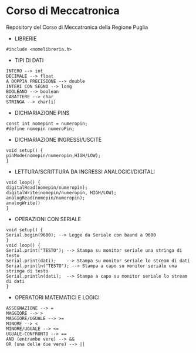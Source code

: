 # Corso di Meccatronica
Repository del Corso di Meccatronica della Regione Puglia

- LIBRERIE
```
#include <nomelibreria.h>
```

- TIPI DI DATI
```
INTERO --> int
DECIMALE --> float
A DOPPIA PRECISIONE --> double
INTERI CON SEGNO --> long
BOOLEANO --> boolean
CARATTERE --> char
STRINGA --> char(i)
```

- DICHIARIAZIONE PINS
```
const int nomepint = numeropin;
#define nomepin numeroPin;
```

- DICHIARIAZIONE INGRESSI/USCITE
```
void setup() {
pinMode(nomepin/numeropin,HIGH/LOW);
}
```

- LETTURA/SCRITTURA DA INGRESSI ANALOGICI/DIGITALI
```
void loop() {
digitalRead(nomepin/numeropin);
digitalWrite(nomepin/numeropin, HIGH/LOW);
analogRead(nomepin/numeropin);
analogWrite()
}
```

- OPERAZIONI CON SERIALE
```
void setup() {
Serial.begin(9600); --> Legge da Seriale con baund a 9600
}
void loop() {
Serial.print("TESTO"); --> Stampa su monitor seriale una stringa di testo
Serial.print(dati);    --> Stampa su monitor seriale lo stream di dati
Serial.println("TESTO"); --> Stampa a capo su monitor seriale una stringa di testo
Serial.println(dati);  --> Stampa a capo su monitor seriale lo stream di dati
}
```
- OPERATORI MATEMATICI E LOGICI
```
ASSEGNAZIONE --> =
MAGGIORE --> >
MAGGIORE/UGUALE --> >=
MINORE --> <
MINORE/UGUALE --> <=
UGUALE-CONFRONTO --> == 
AND (entrambe vere) --> &&
OR (una delle due vere) --> || 
```
